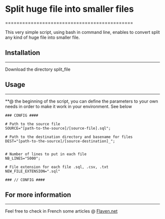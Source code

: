 
# Split huge file into smaller files
=============================================

This very simple script, using bash in command line, enables to convert split any kind of huge file into smaller file.



## Installation
---------------------
Download the directory split_file



## Usage
--------------

**@ the beginning of the script, you can define the parameters to your own needs in order to make it work in your environment. See below

```
### CONFIG ####

# Path to the source file
SOURCE="[path-to-the-source]/[source-file].sql";

# Path to the destination directory and basename for files
DEST="[path-to-the-source]/[source-destination]_"; 


# Number of lines to put in each file
NB_LINES="5000";

# File extension for each file .sql, .csv, .txt
NEW_FILE_EXTENSION=".sql"

### // CONFIG ####

```




## For more information
------------------------------------
Feel free to check in French some articles @
[Flaven.net](http://flaven.fr//)








